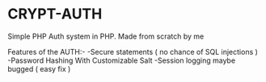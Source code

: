 # CRYPT-AUTH
Simple PHP Auth system in PHP. Made from scratch by me 



Features of the AUTH:-
-Secure statements ( no chance of SQL injections )
-Password Hashing With Customizable Salt
-Session logging maybe bugged ( easy fix )
